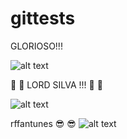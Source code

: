 # gittests

GLORIOSO!!!

![alt text](http://alumni.ipt.pt/~fjbranco/benfica.gif "Glorioso")


 :crown:  :crown: LORD SILVA !!!  :crown:  :crown:

![alt text](http://alumni.ipt.pt/~mifsilva/imagem.jpg "Lord Silva")


rffantunes
&#128526; &#128526;
![alt text](https://scontent.flis7-1.fna.fbcdn.net/v/t31.0-8/14425314_1405011962859638_3375408309884089887_o.jpg?oh=ebdcfbad4fef3ad876ceb5bc4c8bc671&oe=59643156 "rffantunes")

